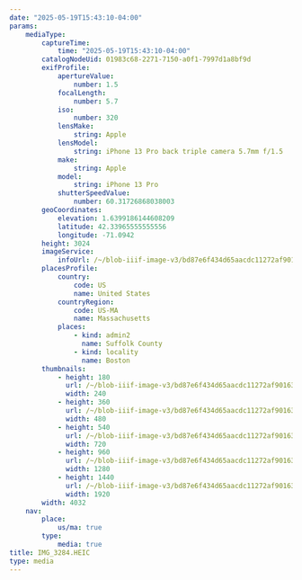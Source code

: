 ```yaml
---
date: "2025-05-19T15:43:10-04:00"
params:
    mediaType:
        captureTime:
            time: "2025-05-19T15:43:10-04:00"
        catalogNodeUid: 01983c68-2271-7150-a0f1-7997d1a8bf9d
        exifProfile:
            apertureValue:
                number: 1.5
            focalLength:
                number: 5.7
            iso:
                number: 320
            lensMake:
                string: Apple
            lensModel:
                string: iPhone 13 Pro back triple camera 5.7mm f/1.5
            make:
                string: Apple
            model:
                string: iPhone 13 Pro
            shutterSpeedValue:
                number: 60.31726868038003
        geoCoordinates:
            elevation: 1.6399186144608209
            latitude: 42.33965555555556
            longitude: -71.0942
        height: 3024
        imageService:
            infoUrl: /~/blob-iiif-image-v3/bd87e6f434d65aacdc11272af9016395762fcf2e4a5662e6e20cb700b5d34026/info.json
        placesProfile:
            country:
                code: US
                name: United States
            countryRegion:
                code: US-MA
                name: Massachusetts
            places:
                - kind: admin2
                  name: Suffolk County
                - kind: locality
                  name: Boston
        thumbnails:
            - height: 180
              url: /~/blob-iiif-image-v3/bd87e6f434d65aacdc11272af9016395762fcf2e4a5662e6e20cb700b5d34026/full/240%2C180/0/default.jpg
              width: 240
            - height: 360
              url: /~/blob-iiif-image-v3/bd87e6f434d65aacdc11272af9016395762fcf2e4a5662e6e20cb700b5d34026/full/480%2C360/0/default.jpg
              width: 480
            - height: 540
              url: /~/blob-iiif-image-v3/bd87e6f434d65aacdc11272af9016395762fcf2e4a5662e6e20cb700b5d34026/full/720%2C540/0/default.jpg
              width: 720
            - height: 960
              url: /~/blob-iiif-image-v3/bd87e6f434d65aacdc11272af9016395762fcf2e4a5662e6e20cb700b5d34026/full/1280%2C960/0/default.jpg
              width: 1280
            - height: 1440
              url: /~/blob-iiif-image-v3/bd87e6f434d65aacdc11272af9016395762fcf2e4a5662e6e20cb700b5d34026/full/1920%2C1440/0/default.jpg
              width: 1920
        width: 4032
    nav:
        place:
            us/ma: true
        type:
            media: true
title: IMG_3284.HEIC
type: media
---
```

